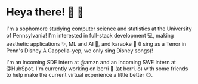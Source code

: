 # Heya there! 👋 😬

I'm a sophomore studying computer science and statistics at the University of Pennsylvania! I'm interested in full-stack development 💻, making aesthetic applications ✨, ML and AI 🧠, and karaoke 🎤 (I sing as a Tenor in Penn's Disney A Cappella–yep, we only sing Disney songs)!

I'm an incoming SDE intern at @amzn and an incoming SWE intern at @HubSpot. I'm currently working on berri 🍓 (at berri.io) with some friends to help make the current virtual experience a little better 😊. 


